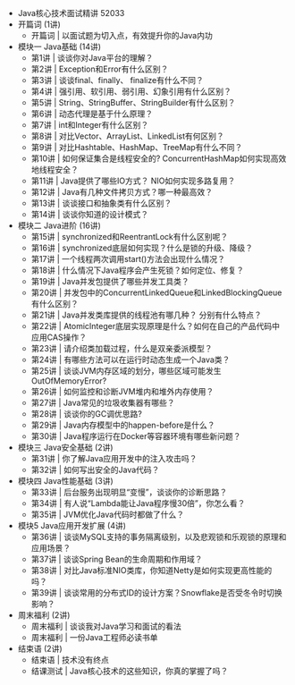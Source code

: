 - Java核心技术面试精讲 52033
- 开篇词 (1讲)
	- 开篇词 | 以面试题为切入点，有效提升你的Java内功
- 模块一 Java基础 (14讲)
	- 第1讲 | 谈谈你对Java平台的理解？
	- 第2讲 | Exception和Error有什么区别？
	- 第3讲 | 谈谈final、finally、 finalize有什么不同？
	- 第4讲 | 强引用、软引用、弱引用、幻象引用有什么区别？
	- 第5讲 | String、StringBuffer、StringBuilder有什么区别？
	- 第6讲 | 动态代理是基于什么原理？
	- 第7讲 | int和Integer有什么区别？
	- 第8讲 | 对比Vector、ArrayList、LinkedList有何区别？
	- 第9讲 | 对比Hashtable、HashMap、TreeMap有什么不同？
	- 第10讲 | 如何保证集合是线程安全的? ConcurrentHashMap如何实现高效地线程安全？
	- 第11讲 | Java提供了哪些IO方式？ NIO如何实现多路复用？
	- 第12讲 | Java有几种文件拷贝方式？哪一种最高效？
	- 第13讲 | 谈谈接口和抽象类有什么区别？
	- 第14讲 | 谈谈你知道的设计模式？
- 模块二 Java进阶 (16讲)
	- 第15讲 | synchronized和ReentrantLock有什么区别呢？
	- 第16讲 | synchronized底层如何实现？什么是锁的升级、降级？
	- 第17讲 | 一个线程两次调用start()方法会出现什么情况？
	- 第18讲 | 什么情况下Java程序会产生死锁？如何定位、修复？
	- 第19讲 | Java并发包提供了哪些并发工具类？
	- 第20讲 | 并发包中的ConcurrentLinkedQueue和LinkedBlockingQueue有什么区别？
	- 第21讲 | Java并发类库提供的线程池有哪几种？ 分别有什么特点？
	- 第22讲 | AtomicInteger底层实现原理是什么？如何在自己的产品代码中应用CAS操作？
	- 第23讲 | 请介绍类加载过程，什么是双亲委派模型？
	- 第24讲 | 有哪些方法可以在运行时动态生成一个Java类？
	- 第25讲 | 谈谈JVM内存区域的划分，哪些区域可能发生OutOfMemoryError?
	- 第26讲 | 如何监控和诊断JVM堆内和堆外内存使用？
	- 第27讲 | Java常见的垃圾收集器有哪些？
	- 第28讲 | 谈谈你的GC调优思路?
	- 第29讲 | Java内存模型中的happen-before是什么？
	- 第30讲 | Java程序运行在Docker等容器环境有哪些新问题？
- 模块三 Java安全基础 (2讲)
	- 第31讲 | 你了解Java应用开发中的注入攻击吗？
	- 第32讲 | 如何写出安全的Java代码？
- 模块四 Java性能基础 (3讲)
	- 第33讲 | 后台服务出现明显“变慢”，谈谈你的诊断思路？
	- 第34讲 | 有人说“Lambda能让Java程序慢30倍”，你怎么看？
	- 第35讲 | JVM优化Java代码时都做了什么？
- 模块5 Java应用开发扩展 (4讲)
	- 第36讲 | 谈谈MySQL支持的事务隔离级别，以及悲观锁和乐观锁的原理和应用场景？
	- 第37讲 | 谈谈Spring Bean的生命周期和作用域？
	- 第38讲 | 对比Java标准NIO类库，你知道Netty是如何实现更高性能的吗？
	- 第39讲 | 谈谈常用的分布式ID的设计方案？Snowflake是否受冬令时切换影响？
- 周末福利 (2讲)
	- 周末福利 | 谈谈我对Java学习和面试的看法
	- 周末福利 | 一份Java工程师必读书单
- 结束语 (2讲)
	- 结束语 | 技术没有终点
	- 结课测试 | Java核心技术的这些知识，你真的掌握了吗？